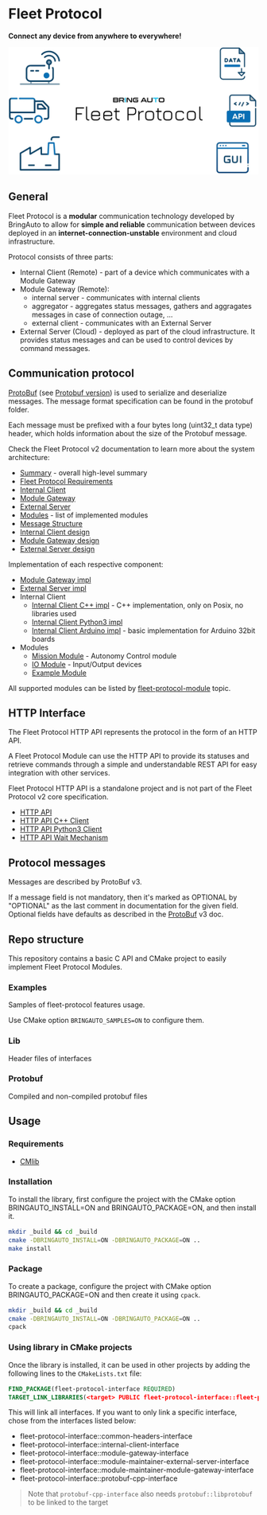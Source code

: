 # Fleet Protocol

**Connect any device from anywhere to everywhere!**

![Fleet Protocol](./doc/img/FleetProtocolImg.webp)

## General

Fleet Protocol is a **modular** communication technology developed by BringAuto to allow for **simple and reliable** communication between
devices deployed in an **internet-connection-unstable** environment and cloud infrastructure.

Protocol consists of three parts:

- Internal Client (Remote) - part of a device which communicates with a Module Gateway
- Module Gateway (Remote):
  - internal server - communicates with internal clients
  - aggregator - aggregates status messages, gathers and aggragates messages in case of connection outage, ...
  - external client - communicates with an External Server
- External Server (Cloud) - deployed as part of the cloud infrastructure. It provides status messages and can be used to control devices by command messages.

## Communication protocol

[ProtoBuf] (see [Protobuf version]) is used to serialize and deserialize messages. The message format
specification can be found in the protobuf folder.

Each message must be prefixed with a four bytes long (uint32_t data type) header, which holds
information about the size of the Protobuf message.

Check the Fleet Protocol v2 documentation to learn more about the system architecture:

- [Summary] - overall high-level summary
- [Fleet Protocol Requirements]
- [Internal Client]
- [Module Gateway]
- [External Server]
- [Modules] - list of implemented modules
- [Message Structure]
- [Internal Client design]
- [Module Gateway design]
- [External Server design]

Implementation of each respective component:

- [Module Gateway impl]
- [External Server impl]
- Internal Client
  - [Internal Client C++ impl] - C++ implementation, only on Posix, no libraries used
  - [Internal Client Python3 impl]
  - [Internal Client Arduino impl] - basic implementation for Arduino 32bit boards
- Modules
  - [Mission Module] - Autonomy Control module
  - [IO Module] - Input/Output devices
  - [Example Module]

All supported modules can be listed by [fleet-protocol-module] topic.

## HTTP Interface

The Fleet Protocol HTTP API represents the protocol in the form of an HTTP API.

A Fleet Protocol Module can use the HTTP API to provide its statuses and retrieve commands
through a simple and understandable REST API for easy integration with other services.

Fleet Protocol HTTP API is a standalone project and is not part of the Fleet Protocol v2 core specification.

- [HTTP API]
- [HTTP API C++ Client]
- [HTTP API Python3 Client]
- [HTTP API Wait Mechanism]

## Protocol messages

Messages are described by ProtoBuf v3.

If a message field is not mandatory, then it's marked as OPTIONAL by "OPTIONAL"
as the last comment in documentation for the given field.
Optional fields have defaults as described in the [ProtoBuf] v3 doc.

## Repo structure

This repository contains a basic C API and CMake project to easily
implement Fleet Protocol Modules.

### Examples

Samples of fleet-protocol features usage.

Use CMake option `BRINGAUTO_SAMPLES=ON` to configure them.

### Lib

Header files of interfaces

### Protobuf

Compiled and non-compiled protobuf files

## Usage

### Requirements

- [CMlib](https://github.com/cmakelib/cmakelib)

### Installation

To install the library, first configure the project with the CMake option BRINGAUTO_INSTALL=ON and BRINGAUTO_PACKAGE=ON, and then install it.

```bash
mkdir _build && cd _build
cmake -DBRINGAUTO_INSTALL=ON -DBRINGAUTO_PACKAGE=ON ..
make install
```

### Package

To create a package, configure the project with CMake option BRINGAUTO_PACKAGE=ON and then create it using `cpack`.

```bash
mkdir _build && cd _build
cmake -DBRINGAUTO_INSTALL=ON -DBRINGAUTO_PACKAGE=ON ..
cpack
```

### Using library in CMake projects

Once the library is installed, it can be used in other projects by adding the following lines to the `CMakeLists.txt`
file:

```cmake
FIND_PACKAGE(fleet-protocol-interface REQUIRED)
TARGET_LINK_LIBRARIES(<target> PUBLIC fleet-protocol-interface::fleet-protocol-interface)
```

This will link all interfaces. If you want to only link a specific interface, chose from the interfaces listed below:

- fleet-protocol-interface::common-headers-interface
- fleet-protocol-interface::internal-client-interface
- fleet-protocol-interface::module-gateway-interface
- fleet-protocol-interface::module-maintainer-external-server-interface
- fleet-protocol-interface::module-maintainer-module-gateway-interface
- fleet-protocol-interface::protobuf-cpp-interface

> Note that `protobuf-cpp-interface` also needs `protobuf::libprotobuf` to be linked to the target

[ProtoBuf]: https://developers.google.com/protocol-buffers
[Protobuf version]: https://github.com/protocolbuffers/protobuf/releases/tag/v3.21.12
[Summary]: https://ref.bringautofleet.com/r/protocol/v2/2.0.1/summary
[Fleet Protocol Requirements]: https://ref.bringautofleet.com/r/protocol/v2/2.0.1/protocol-requirements
[Internal Client]: https://ref.bringautofleet.com/r/protocol/v2/2.0.1/internal-client
[Module Gateway]: https://ref.bringautofleet.com/r/protocol/v2/2.0.1/module-gateway
[External Server]: https://ref.bringautofleet.com/r/protocol/v2/2.0.1/external-server
[Modules]: https://ref.bringautofleet.com/r/protocol/v2/2.0.1/modules
[Message Structure]: https://ref.bringautofleet.com/r/protocol/v2/2.0.1/message-structure
[Internal Client design]: https://ref.bringautofleet.com/r/protocol/v2/2.0.1/internal-client-design
[Module Gateway design]: https://ref.bringautofleet.com/r/protocol/v2/2.0.1/module-gateway-design
[External Server design]: https://ref.bringautofleet.com/r/protocol/v2/2.0.1/external-server-design
[HTTP API]: https://ref.bringautofleet.com/r/protocol/http-api/1.0.0/http-api
[HTTP API Wait Mechanism]: https://ref.bringautofleet.com/r/protocol/http-api/1.0.0/wait-mechanism
[HTTP API C++ Client]: https://github.com/bringauto/fleet-protocol-http-client-cxx
[HTTP API Python3 Client]: https://github.com/bringauto/fleet-protocol-http-client-python
[fleet-protocol-module]: https://github.com/topics/fleet-protocol-module
[Module Gateway impl]: https://github.com/bringauto/module-gateway
[External Server impl]: https://github.com/bringauto/external-server
[Internal Client C++ impl]: https://github.com/bringauto/internal-client-cpp
[Internal Client Python3 impl]: https://github.com/bringauto/internal-client-python
[Internal Client Arduino impl]: https://github.com/bringauto/internal-client-arduino
[Mission Module]: https://github.com/bringauto/mission-module
[IO Module]: https://github.com/bringauto/io-module
[Example Module]: https://github.com/bringauto/example-module

